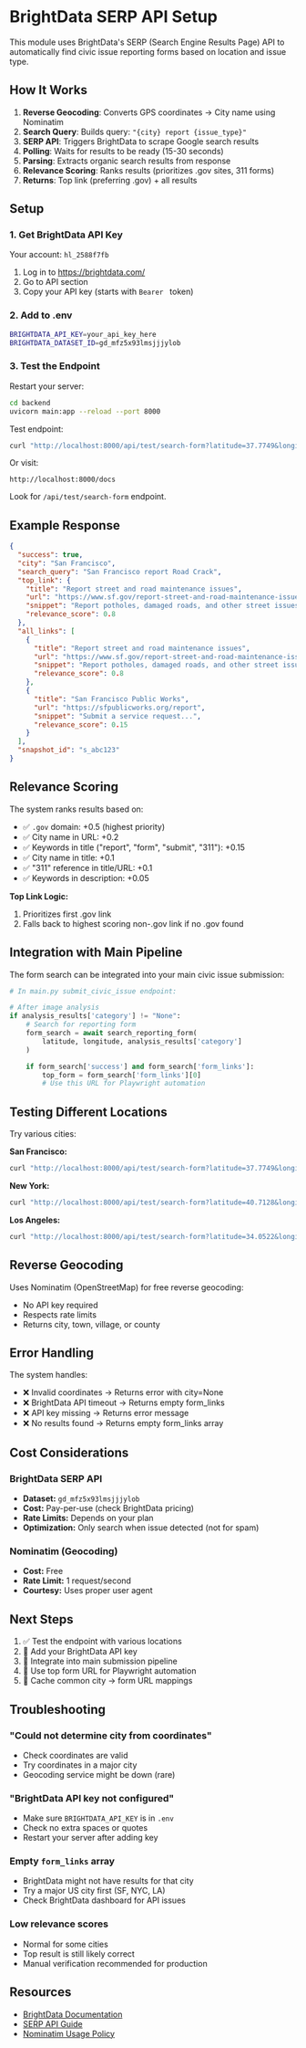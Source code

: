 # BrightData SERP API Setup

This module uses BrightData's SERP (Search Engine Results Page) API to automatically find civic issue reporting forms based on location and issue type.

## How It Works

1. **Reverse Geocoding**: Converts GPS coordinates → City name using Nominatim
2. **Search Query**: Builds query: `"{city} report {issue_type}"`
3. **SERP API**: Triggers BrightData to scrape Google search results
4. **Polling**: Waits for results to be ready (15-30 seconds)
5. **Parsing**: Extracts organic search results from response
6. **Relevance Scoring**: Ranks results (prioritizes .gov sites, 311 forms)
7. **Returns**: Top link (preferring .gov) + all results

## Setup

### 1. Get BrightData API Key

Your account: `hl_2588f7fb`

1. Log in to https://brightdata.com/
2. Go to API section
3. Copy your API key (starts with `Bearer ` token)

### 2. Add to .env

```bash
BRIGHTDATA_API_KEY=your_api_key_here
BRIGHTDATA_DATASET_ID=gd_mfz5x93lmsjjjylob
```

### 3. Test the Endpoint

Restart your server:
```bash
cd backend
uvicorn main:app --reload --port 8000
```

Test endpoint:
```bash
curl "http://localhost:8000/api/test/search-form?latitude=37.7749&longitude=-122.4194&issue_type=Road%20Crack"
```

Or visit:
```
http://localhost:8000/docs
```
Look for `/api/test/search-form` endpoint.

## Example Response

```json
{
  "success": true,
  "city": "San Francisco",
  "search_query": "San Francisco report Road Crack",
  "top_link": {
    "title": "Report street and road maintenance issues",
    "url": "https://www.sf.gov/report-street-and-road-maintenance-issues",
    "snippet": "Report potholes, damaged roads, and other street issues...",
    "relevance_score": 0.8
  },
  "all_links": [
    {
      "title": "Report street and road maintenance issues",
      "url": "https://www.sf.gov/report-street-and-road-maintenance-issues",
      "snippet": "Report potholes, damaged roads, and other street issues...",
      "relevance_score": 0.8
    },
    {
      "title": "San Francisco Public Works",
      "url": "https://sfpublicworks.org/report",
      "snippet": "Submit a service request...",
      "relevance_score": 0.15
    }
  ],
  "snapshot_id": "s_abc123"
}
```

## Relevance Scoring

The system ranks results based on:
- ✅ `.gov` domain: +0.5 (highest priority)
- ✅ City name in URL: +0.2
- ✅ Keywords in title ("report", "form", "submit", "311"): +0.15
- ✅ City name in title: +0.1
- ✅ "311" reference in title/URL: +0.1
- ✅ Keywords in description: +0.05

**Top Link Logic:**
1. Prioritizes first .gov link
2. Falls back to highest scoring non-.gov link if no .gov found

## Integration with Main Pipeline

The form search can be integrated into your main civic issue submission:

```python
# In main.py submit_civic_issue endpoint:

# After image analysis
if analysis_results['category'] != "None":
    # Search for reporting form
    form_search = await search_reporting_form(
        latitude, longitude, analysis_results['category']
    )

    if form_search['success'] and form_search['form_links']:
        top_form = form_search['form_links'][0]
        # Use this URL for Playwright automation
```

## Testing Different Locations

Try various cities:

**San Francisco:**
```bash
curl "http://localhost:8000/api/test/search-form?latitude=37.7749&longitude=-122.4194&issue_type=Graffiti"
```

**New York:**
```bash
curl "http://localhost:8000/api/test/search-form?latitude=40.7128&longitude=-74.0060&issue_type=Road%20Crack"
```

**Los Angeles:**
```bash
curl "http://localhost:8000/api/test/search-form?latitude=34.0522&longitude=-118.2437&issue_type=Overflowing%20Trash"
```

## Reverse Geocoding

Uses Nominatim (OpenStreetMap) for free reverse geocoding:
- No API key required
- Respects rate limits
- Returns city, town, village, or county

## Error Handling

The system handles:
- ❌ Invalid coordinates → Returns error with city=None
- ❌ BrightData API timeout → Returns empty form_links
- ❌ API key missing → Returns error message
- ❌ No results found → Returns empty form_links array

## Cost Considerations

### BrightData SERP API
- **Dataset:** `gd_mfz5x93lmsjjjylob`
- **Cost:** Pay-per-use (check BrightData pricing)
- **Rate Limits:** Depends on your plan
- **Optimization:** Only search when issue detected (not for spam)

### Nominatim (Geocoding)
- **Cost:** Free
- **Rate Limit:** 1 request/second
- **Courtesy:** Uses proper user agent

## Next Steps

1. ✅ Test the endpoint with various locations
2. 🔨 Add your BrightData API key
3. 🔨 Integrate into main submission pipeline
4. 🔨 Use top form URL for Playwright automation
5. 🔨 Cache common city → form URL mappings

## Troubleshooting

### "Could not determine city from coordinates"
- Check coordinates are valid
- Try coordinates in a major city
- Geocoding service might be down (rare)

### "BrightData API key not configured"
- Make sure `BRIGHTDATA_API_KEY` is in `.env`
- Check no extra spaces or quotes
- Restart your server after adding key

### Empty `form_links` array
- BrightData might not have results for that city
- Try a major US city first (SF, NYC, LA)
- Check BrightData dashboard for API issues

### Low relevance scores
- Normal for some cities
- Top result is still likely correct
- Manual verification recommended for production

## Resources

- [BrightData Documentation](https://docs.brightdata.com/)
- [SERP API Guide](https://docs.brightdata.com/scraping-automation/web-data-apis/serp-api)
- [Nominatim Usage Policy](https://operations.osmfoundation.org/policies/nominatim/)
